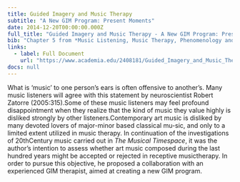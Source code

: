```yaml
---
title: Guided Imagery and Music Therapy
subtitle: "A New GIM Program: Present Moments"
date: 2014-12-20T00:00:00.000Z
full_title: "Guided Imagery and Music Therapy - A New GIM Program: Present Moments"
bib: "Chapter 5 from *Music Listening, Music Therapy, Phenomenology and Neuroscience*, PhD Thesis, Aalborg University 2012"
links:
  - label: Full Document
    url: "https://www.academia.edu/2408181/Guided_Imagery_and_Music_Therapy_-_A_New_GIM_Program_Present_Moments"
docs: null
---
```


What is ‘music’ to one person’s ears is often offensive to another’s.
Many music listeners will agree with this statement by neuroscientist Robert Zatorre (2005:315).Some of these music listeners may feel profound disappointment when they realize that the kind of music they value highly is disliked strongly by other listeners.Contemporary art music is disliked by many devoted lovers of major-minor based classical mu-sic, and only to a limited extent utilized in music therapy. In continuation of the investigations of 20thCentury music carried out in *The Musical Timespace*, it was the author’s intention to assess whether art music composed during the last hundred years might be accepted or rejected in receptive musictherapy. In order to pursue this objective, he proposed a collaboration with an experienced GIM therapist, aimed at creating a new GIM program.